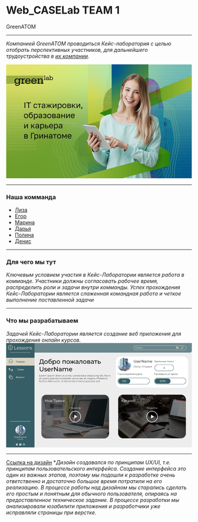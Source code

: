 # Web_CASELab TEAM 1
GreenATOM

***
_Компанией GreenATOM проводиться Кейс-лаборатория с целью отобрать перспективных участников, для дальнейшего трудоустройства в [их компании](https://greenatom.ru/)._

![Caselab](Green.png)
***
### Наша комманда
* [Лиза](https://github.com/handlessdude)
* [Егор](https://github.com/mucholocobbb)
* [Марина](https://github.com/Vorobeva-Marina)
* [Дарья](https://github.com/DariaZubkova)
* [Полина](https://github.com/ZaripovaPA)
* [Денис](https://github.com/DenisLisko)
***
### Для чего мы тут
_Ключевым условием участия в Кейс-Лаборатории является работа в комманде. Участники должны согласовать рабочее время, распределить роли и задачи внутри комманды. Успех прохождения Кейс-Лаборатории является слаженная командная работа и четкое выполнение поставленной задачи_
***
### Что мы разрабатываем
_Задачей Кейс-Лаборатории является создание веб приложения для прохождения онлайн курсов._
![Example](image.png)
***
[Ссылка на дизайн](https://www.figma.com/file/ph54rMWyMQQ7P0PLgQphs0/CLW_T1_Design?node-id=4%3A70)
*_Дизайн создавался по принципам UX/UI, т.е. принципам пользовательского интерфейса. Создание интерфейса это один из важных этапов, поэтому мы подошли к разработке очень ответственно и достаточно большое время потратили на его реализацию. В процессе работы над дизайном мы старались сделать его простым и понятным для обычного пользователя, опираясь на предоставленное техническое задание. 
В процессе разработки мы анализировали юзабилити приложения и разработчики уже исправляли страницы при верстке._
